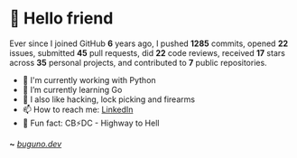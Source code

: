 # 🤖 Hello friend

Ever since I joined GitHub **6** years ago, I pushed **1285** commits, opened **22** issues, submitted **45** pull requests, did **22** code reviews, received **17** stars across **35** personal projects, and contributed to **7** public repositories.

- 🐍 I'm currently working with Python
- 🌱 I’m currently learning Go
- 🔭 I also like hacking, lock picking and firearms
- 📫 How to reach me: [LinkedIn](https://www.linkedin.com/in/brunodesouzabezerra/)
- 🤡 Fun fact: CB⚡DC - Highway to Hell

**~** [_buguno.dev_](https://buguno.dev)
